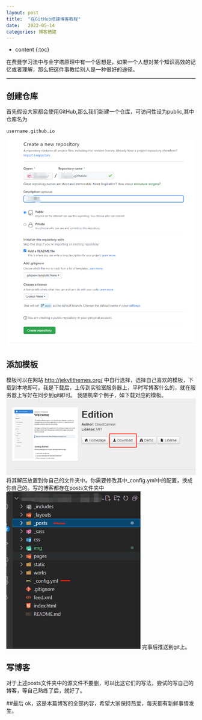 ```yaml
---
layout: post
title:  "在GitHub搭建博客教程"
date:   2022-05-14
categories: 博客搭建
---
```

* content
{:toc}

在费曼学习法中与金字塔原理中有一个思想是，如果一个人想对某个知识高效的记忆或者理解，那么把这件事教给别人是一种很好的途径。

---
## 创建仓库
首先假设大家都会使用GitHub,那么我们新建一个仓库，可访问性设为public,其中仓库名为 
```
username.github.io
```
![创建仓库示意图](https://github.com/lihanxing/lihanxing.github.io/blob/main/img/2022-5-14/1.png)

## 添加模板
模板可以在网站 http://jekyllthemes.org/ 中自行选择，选择自己喜欢的模板，下载到本地即可。我是下载后，上传到实验室服务器上，平时写博客什么的，就在服务器上写好在同步到git即可。
我随机举个例子，如下载对应的模板。
![下载模板](https://github.com/lihanxing/lihanxing.github.io/blob/main/img/2022-5-14/2.png)
将其解压放置到你自己的文件夹中。你需要修改其中_config.yml中的配置，换成你自己的。写的博客都存在posts文件夹中
![文件目录](https://github.com/lihanxing/lihanxing.github.io/blob/main/img/2022-5-14/3.png)
完事后推送到git上。

## 写博客
对于上述posts文件夹中的源文件不要删，可以比这它们的写法，尝试的写自己的博客，等自己熟练了后，就好了。

##最后
ok，这是本篇博客的全部内容，希望大家保持热爱，每天都有新鲜事情发生。